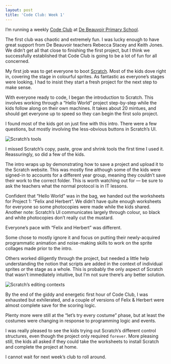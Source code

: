 ```yaml
---
layout: post
title: 'Code Club: Week 1'
---
```


I’m running a weekly [Code Club](http://www.codeclub.org.uk/) at
[De Beauvoir Primary School](http://www.debeauvoir.hackney.sch.uk/).

The first club was chaotic and extremely fun. I was lucky enough to
have great support from De Beauvoir teachers Rebecca Stacey and Keith Jones.
We didn’t get all that close to finishing the first project, but I think we
successfully established that Code Club is going to be a lot of fun for all
concerned.

My first job was to get everyone to boot [Scratch](http://scratch.mit.edu/).
Most of the kids dove right in, covering the stage in colourful sprites.
As fantastic as everyone’s stages were looking, I had to insist they start a
fresh project for the next step to make sense.

With everyone ready to code, I began the introduction to Scratch.
This involves working through a “Hello World” project step-by-step while
the kids follow along on their own machines. It takes about 20 mintues,
and should get everyone up to speed so they can begin the first solo project.

I found most of the kids got on just fine with this intro. There were a
few questions, but mostly involving the less-obvious buttons in Scratch’s
UI.

![Scratch’s tools](http://assets.jgwhite.co.uk/images/scratch-tools.png)

I missed Scratch’s copy, paste, grow and shrink tools the first time I used
it. Reassuringly, so did a few of the kids.

The intro wraps up by demonstrating how to save a project and upload it
to the Scratch website. This was mostly fine although some of the kids
were signed-in to accounts for a different year group, meaning they
couldn’t save their work to the correct folder. This is worth watching
out for — be sure to ask the teachers what the normal protocol is
in IT lessons.

Confident that “Hello World” was in the bag, we handed out the worksheets for
Project 1: “Felix and Herbert”. We didn’t have quite enough worksheets
for everyone so some photocopies were made while the kids shared.
Another note: Scratch’s UI communicates largely through colour,
so black and white photocopies don’t really cut the mustard.

Everyone’s pace with “Felix and Herbert” was different.

Some chose to mostly ignore it and focus on putting their newly-acquired
programmatic animation and noise-making skills to work on the sprite collages
made prior to the intro.

Others worked diligently through the project, but needed a little help
understanding the notion that scripts are added in the context of
individual sprites *or* the stage as a whole. This is probably the only aspect
of Scratch that wasn’t immediately intuitive, but I’m not sure there’s any
better solution.

![Scratch’s editing contexts](http://assets.jgwhite.co.uk/images/scratch-contexts.png)

By the end of the giddy and energetic first hour of Code Club, I was
exhausted but exhilerated, and a couple of versions of Felix &amp; Herbert
were almost complete save for the scoring logic.

Plenty more were still at the “let’s try every costume” phase, but at least
the costumes were changing in response to programming logic and events.

I was really pleased to see the kids trying out Scratch’s different control
structures, even though the project only required `forever`.
More pleasing still, the kids all asked if they could take the worksheets
to install Scratch and complete the project at home.

I cannot wait for next week’s club to roll around.
